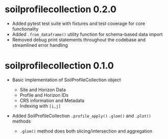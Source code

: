 # soilprofilecollection 0.2.0
 -  Added pytest test suite with fixtures and test coverage for core functionality
 -  Added `.from_dataframe()` utility function for schema-based data import
 -  Removed debug print statements throughout the codebase and streamlined error handling

# soilprofilecollection 0.1.0

 - Basic implementation of SoilProfileCollection object
   - Site and Horizon Data
   - Profile and Horizon IDs
   - CRS information and Metadata
   - Indexing with `[i,j]`
   
 - Added SoilProfileCollection `.profile_apply()` `.glom()` and `.plot()` methods
   - `.glom()` method does both slicing/intersection and aggregation
